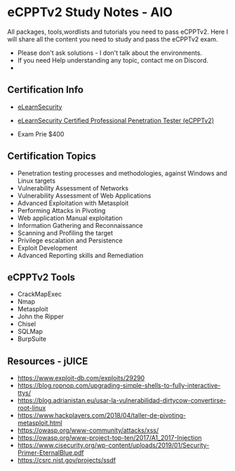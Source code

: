 # eCPPTv2 Study Notes - AIO
All packages, tools,wordlists and tutorials you need to pass eCPPTv2.
Here I will share all the content you need to study and pass the eCPPTv2 exam.

- Please don't ask solutions - I don't talk about the environments.
- If you need Help understanding any topic, contact me on Discord.
- 

## Certification Info

- [eLearnSecurity](https://elearnsecurity.com/product/ecpptv2-certification/)
- [eLearnSecurity Certified Professional Penetration Tester (eCPPTv2)](https://elearnsecurity.com/product/ecpptv2-certification/)

- Exam Prie $400

## Certification Topics

- Penetration testing processes and methodologies, against Windows and Linux targets
- Vulnerability Assessment of Networks
- Vulnerability Assessment of Web Applications
- Advanced Exploitation with Metasploit
- Performing Attacks in Pivoting
- Web application Manual exploitation
- Information Gathering and Reconnaissance
- Scanning and Profiling the target
- Privilege escalation and Persistence
- Exploit Development
- Advanced Reporting skills and Remediation


## eCPPTv2 Tools

- CrackMapExec
- Nmap
- Metasploit
- John the Ripper
- Chisel
- SQLMap
- BurpSuite

## Resources - jUICE

- https://www.exploit-db.com/exploits/29290 
- https://blog.ropnop.com/upgrading-simple-shells-to-fully-interactive-ttys/
- https://blog.adrianistan.eu/usar-la-vulnerabilidad-dirtycow-convertirse-root-linux 
- https://www.hackplayers.com/2018/04/taller-de-pivoting-metasploit.html 
- https://owasp.org/www-community/attacks/xss/
- https://owasp.org/www-project-top-ten/2017/A1_2017-Injection 
- https://www.cisecurity.org/wp-content/uploads/2019/01/Security-Primer-EternalBlue.pdf 
- https://csrc.nist.gov/projects/ssdf

